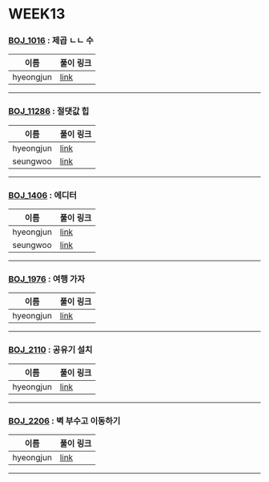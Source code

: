 # WEEK13

### [BOJ_1016](https://boj.kr/1016) : 제곱 ㄴㄴ 수

|이름|풀이 링크|
|--|--|
|hyeongjun| [link](BOJ1016/hyeongjun.cpp)
---


### [BOJ_11286](https://boj.kr/11286) : 절댓값 힙

|이름|풀이 링크|
|--|--|
|hyeongjun| [link](BOJ11286/hyeongjun.cpp)
|seungwoo| [link](BOJ11286/seungwoo.py)
---


### [BOJ_1406](https://boj.kr/1406) : 에디터

|이름|풀이 링크|
|--|--|
|hyeongjun| [link](BOJ1406/hyeongjun.cpp)
|seungwoo| [link](BOJ1406/seungwoo.py)
---


### [BOJ_1976](https://boj.kr/1976) : 여행 가자

|이름|풀이 링크|
|--|--|
|hyeongjun| [link](BOJ1976/hyeongjun.cpp)
---


### [BOJ_2110](https://boj.kr/2110) : 공유기 설치

|이름|풀이 링크|
|--|--|
|hyeongjun| [link](BOJ2110/hyeongjun.cpp)
---


### [BOJ_2206](https://boj.kr/2206) : 벽 부수고 이동하기

|이름|풀이 링크|
|--|--|
|hyeongjun| [link](BOJ2206/hyeongjun.cpp)
---
